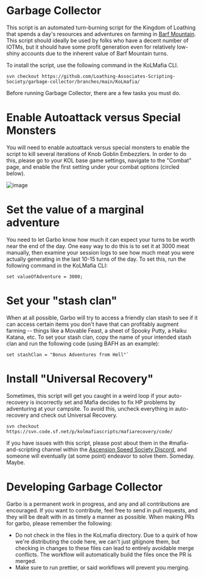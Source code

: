 # Garbage Collector

This script is an automated turn-burning script for the Kingdom of Loathing that spends a day's resources and adventures on farming in [Barf Mountain](https://kol.coldfront.net/thekolwiki/index.php/Barf_Mountain). This script should ideally be used by folks who have a decent number of IOTMs, but it should have some profit generation even for relatively low-shiny accounts due to the inherent value of Barf Mountain turns.

To install the script, use the following command in the KoLMafia CLI.

```
svn checkout https://github.com/Loathing-Associates-Scripting-Society/garbage-collector/branches/main/KoLmafia/
```

Before running Garbage Collector, there are a few tasks you must do.

# Enable Autoattack versus Special Monsters

You will need to enable autoattack versus special monsters to enable the script to kill several iterations of Knob Goblin Embezzlers. In order to do this, please go to your KOL base game settings, navigate to the "Combat" page, and enable the first setting under your combat options (circled below).

![image](https://user-images.githubusercontent.com/8014761/120696502-a3514a80-c47a-11eb-85c4-f7244342095c.png)

# Set the value of a marginal adventure

You need to let Garbo know how much it can expect your turns to be worth near the end of the day. One easy way to do this is to set it at 3000 meat manually, then examine your session logs to see how much meat you were actually generating in the last 10-15 turns of the day. To set this, run the following command in the KoLMafia CLI:

```
set valueOfAdventure = 3000;
```

# Set your "stash clan"

When at all possible, Garbo will try to access a friendly clan stash to see if it can access certain items you don't have that can profitably augment farming -- things like a Movable Feast, a sheet of Spooky Putty, a Haiku Katana, etc. To set your stash clan, copy the name of your intended stash clan and run the following code (using BAFH as an example):

```
set stashClan = "Bonus Adventures from Hell"`
```

# Install "Universal Recovery"

Sometimes, this script will get you caught in a weird loop if your auto-recovery is incorrectly set and Mafia decides to fix HP problems by adventuring at your campsite. To avoid this, uncheck everything in auto-recovery and check out Universal Recovery.

```
svn checkout https://svn.code.sf.net/p/kolmafiascripts/mafiarecovery/code/
```

If you have issues with this script, please post about them in the #mafia-and-scripting channel within the [Ascension Speed Society Discord](https://discord.gg/tbUCRT5), and someone will eventually (at some point) endeavor to solve them. Someday. Maybe.

# Developing Garbage Collector

Garbo is a permanent work in progress, and any and all contributions are encouraged. If you want to contribute, feel free to send in pull requests, and they will be dealt with in as timely a manner as possible. When making PRs for garbo, please remember the following:

- Do not check in the files in the KoLmafia directory. Due to a quirk of how we're distributing the code here, we can't just gitignore them, but checking in changes to these files can lead to entirely avoidable merge conflicts. The workflow will automatically build the files once the PR is merged.
- Make sure to run prettier, or said workflows will prevent you merging.
